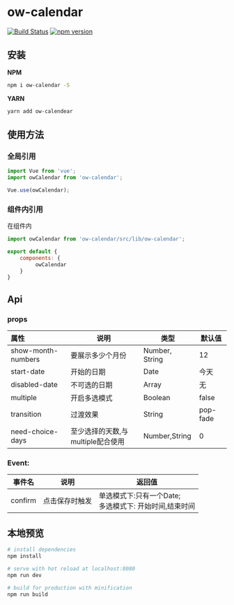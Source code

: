# ow-calendar

[![Build Status](https://travis-ci.org/HowardTangHw/ow-calendar.svg?branch=master)](https://travis-ci.org/HowardTangHw/ow-calendar)
[![npm version](https://img.shields.io/npm/v/ow-calendar.svg?style=flat)](https://www.npmjs.com/package/ow-calendar)



##  安装

**NPM**

```bash
npm i ow-calendar -S
```

**YARN**

```bash
yarn add ow-calendear
```



## 使用方法

### 全局引用

```javascript
import Vue from 'vue';
import owCalendar from 'ow-calendar';

Vue.use(owCalendar);

```



### 组件内引用

在组件内

```javascript
import owCalendar from 'ow-calendar/src/lib/ow-calendar';
```

```javascript
export default {
    components: {
         owCalendar
    }
}
```



## Api

### props

| 属性               | 说明                              | 类型           | 默认值   |
| :----------------- | --------------------------------- | -------------- | -------- |
| show-month-numbers | 要展示多少个月份                  | Number, String | 12       |
| start-date         | 开始的日期                        | Date           | 今天     |
| disabled-date      | 不可选的日期                      | Array          | 无       |
| multiple           | 开启多选模式                      | Boolean        | false    |
| transition         | 过渡效果                          | String         | pop-fade |
| need-choice-days   | 至少选择的天数,与multiple配合使用 | Number,String  | 0        |

### Event:

| 事件名  | 说明           | 返回值                                                      |
| ------- | -------------- | ----------------------------------------------------------- |
| confirm | 点击保存时触发 | 单选模式下:只有一个Date;<br />多选模式下: 开始时间,结束时间 |



## 本地预览

``` bash
# install dependencies
npm install

# serve with hot reload at localhost:8080
npm run dev

# build for production with minification
npm run build
```


